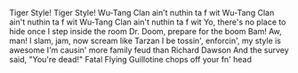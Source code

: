 Tiger Style!
Tiger Style!
Wu-Tang Clan ain't nuthin ta f wit
Wu-Tang Clan ain't nuthin ta f wit
Wu-Tang Clan ain't nuthin ta f wit
Yo, there's no place to hide once I step inside the room
Dr. Doom, prepare for the boom
Bam! Aw, man! I slam, jam, now scream like Tarzan
I be tossin', enforcin', my style is awesome
I'm causin' more family feud than Richard Dawson
And the survey said, "You're dead!"
Fatal Flying Guillotine chops off your fn' head
